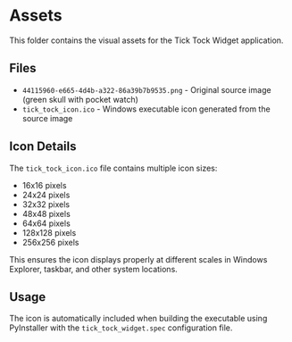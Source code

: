 # Assets

This folder contains the visual assets for the Tick Tock Widget application.

## Files

- `44115960-e665-4d4b-a322-86a39b7b9535.png` - Original source image (green skull with pocket watch)
- `tick_tock_icon.ico` - Windows executable icon generated from the source image

## Icon Details

The `tick_tock_icon.ico` file contains multiple icon sizes:
- 16x16 pixels
- 24x24 pixels  
- 32x32 pixels
- 48x48 pixels
- 64x64 pixels
- 128x128 pixels
- 256x256 pixels

This ensures the icon displays properly at different scales in Windows Explorer, taskbar, and other system locations.

## Usage

The icon is automatically included when building the executable using PyInstaller with the `tick_tock_widget.spec` configuration file.
